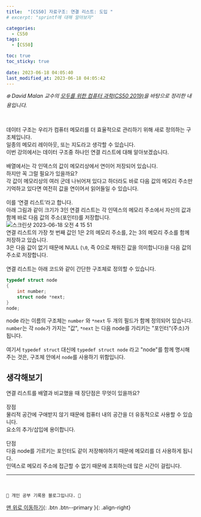 ```yaml
---
title:  "[CS50] 자료구조: 연결 리스트: 도입 "
# excerpt: "sprintf에 대해 알아보자"

categories:
  - CS50
tags:
  - [CS50]

toc: true
toc_sticky: true
 
date: 2023-06-18 04:05:40
last_modified_at: 2023-06-18 04:05:42
---
```



_❄️ David Malan 교수의 [모두를 위한 컴퓨터 과학(CS50 2019)](https://www.boostcourse.org/cs112/lecture/119003?isDesc=false)을 바탕으로 정리한 내용입니다._

<br>

데이터 구조는 우리가 컴퓨터 메모리를 더 효율적으로 관리하기 위해 새로 정의하는 구조체입니다.<br>
일종의 메모리 레이아웃, 또는 지도라고 생각할 수 있습니다.<br>
이번 강의에서는 데이터 구조중 하나인 연결 리스트에 대해 알아보겠습니다.<br><br>
배열에서는 각 인덱스의 값이 메모리상에서 연이어 저장되어 있습니다.<br>
하지만 꼭 그럴 필요가 있을까요? <br>
각 값이 메모리상의 여러 군데 나뉘어져 있다고 하더라도 바로 다음 값의 메모리 주소만 기억하고 있다면 여전히 값을 연이어서 읽어들일 수 있습니다.<br><br>
이를 ‘연결 리스트’라고 합니다. <br>
아래 그림과 같이 크기가 3인 연결 리스트는 각 인덱스의 메모리 주소에서 자신의 값과 함께 바로 다음 값의 주소(포인터)를 저장합니다.<br>
![스크린샷 2023-06-18 오전 4 15 51](https://github.com/minju412/jenkins-test/assets/59405576/7422873b-7193-49f6-a385-eed039ffbabb)<br>
연결 리스트의 가장 첫 번째 값인 1은 2의 메모리 주소를, 2는 3의 메모리 주소를 함께 저장하고 있습니다.<br>
3은 다음 값이 없기 때문에 NULL (`\0`, 즉 0으로 채워진 값을 의미합니다)을 다음 값의 주소로 저장합니다. <br><br>
연결 리스트는 아래 코드와 같이 간단한 구조체로 정의할 수 있습니다. 
```c
typedef struct node
{
    int number;
    struct node *next;
}
node;
```
node 라는 이름의 구조체는 `number` 와 `*next`  두 개의 필드가 함께 정의되어 있습니다.<br>
`number`는 각 `node`가 가지는 "값", `*next` 는 다음 node를 가리키는 "포인터"(주소)가 됩니다.<br><br>
여기서 `typedef struct` 대신에 `typedef struct node` 라고 "node"를 함께 명시해 주는 것은, 구조체 안에서 `node`를 사용하기 위함입니다.

## 생각해보기
연결 리스트를 배열과 비교했을 때 장단점은 무엇이 있을까요?<br><br>
장점<br>
물리적 공간에 구애받지 않기 때문에 컴퓨터 내의 공간을 더 유동적으로 사용할 수 있습니다.<br>
요소의 추가/삽입에 용이합니다.<br><br>
단점<br>
다음 node를 가르키는 포인터도 같이 저장해야하기 때문에 메모리를 더 사용하게 됩니다.<br>
인덱스로 메모리 주소에 접근할 수 없기 때문에 조회하는데 많은 시간이 걸립니다.













***
<br>


    💛 개인 공부 기록용 블로그입니다. 👻

[맨 위로 이동하기](#){: .btn .btn--primary }{: .align-right}